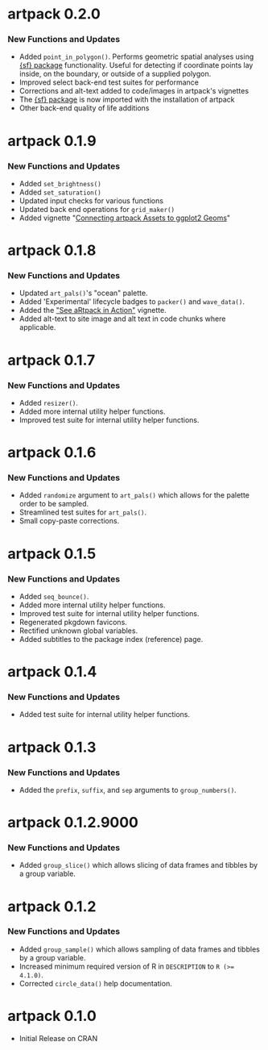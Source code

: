 # artpack 0.2.0
<!-- CRAN release: 2025-09-xx 🎉🤸🏾‍♀️-->
### **New Functions and Updates**
* Added `point_in_polygon()`. Performs geometric spatial analyses using [{sf} package](https://r-spatial.github.io/sf/) functionality. Useful for detecting if coordinate points lay inside, on the boundary, or outside of a supplied polygon.
* Improved select back-end test suites for performance
* Corrections and alt-text added to code/images in artpack's vignettes
* The [{sf} package](https://r-spatial.github.io/sf/) is now imported with the installation of artpack
* Other back-end quality of life additions

# artpack 0.1.9
### **New Functions and Updates**
* Added `set_brightness()`
* Added `set_saturation()`
* Updated input checks for various functions
* Updated back end operations for `grid_maker()`
* Added vignette "[Connecting artpack Assets to ggplot2 Geoms](https://meghansaha.github.io/artpack/articles/geom_chart.html)"

# artpack 0.1.8
### **New Functions and Updates**
* Updated `art_pals()`'s "ocean" palette.
* Added 'Experimental' lifecycle badges to `packer()` and `wave_data()`.
* Added the ["See aRtpack in Action"](https://meghansaha.github.io/artpack/articles/see_artpack_in_action.html) vignette.
* Added alt-text to site image and alt text in code chunks where applicable.

# artpack 0.1.7
### **New Functions and Updates**
* Added `resizer()`.
* Added more internal utility helper functions.
* Improved test suite for internal utility helper functions.

# artpack 0.1.6
### **New Functions and Updates**
* Added `randomize` argument to `art_pals()` which allows for the palette order to be sampled.
* Streamlined test suites for `art_pals()`.
* Small copy-paste corrections.

# artpack 0.1.5
### **New Functions and Updates**
* Added `seq_bounce()`.
* Added more internal utility helper functions.
* Improved test suite for internal utility helper functions.
* Regenerated pkgdown favicons.
* Rectified unknown global variables.
* Added subtitles to the package index (reference) page.

# artpack 0.1.4
### **New Functions and Updates**
* Added test suite for internal utility helper functions.

# artpack 0.1.3
### **New Functions and Updates**
* Added the `prefix`, `suffix`, and `sep` arguments to `group_numbers()`.

# artpack 0.1.2.9000
### **New Functions and Updates**
* Added `group_slice()` which allows slicing of data frames and tibbles by a group variable.

# artpack 0.1.2
### **New Functions and Updates**
* Added `group_sample()` which allows sampling of data frames and tibbles by a group variable.
* Increased minimum required version of R in `DESCRIPTION` to `R (>= 4.1.0)`.
* Corrected `circle_data()` help documentation.

# artpack 0.1.0

* Initial Release on CRAN
